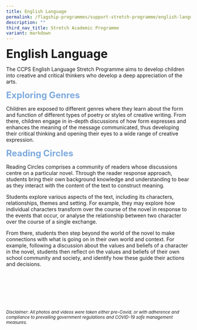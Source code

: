 ```yaml
---
title: English Language
permalink: /flagship-programmes/support-stretch-programme/english-language/
description: ""
third_nav_title: Stretch Academic Programme
variant: markdown
---
```

<b><font size="6">English Language</font></b>

The CCPS English Language Stretch Programme aims to develop children into creative and critical thinkers who develop a deep appreciation of the arts.

  
<b><font size="5" color="#7daadf">Exploring Genres</font></b>

Children are exposed to different genres where they learn about the form and function of different types of poetry or styles of creative writing. From there, children engage in in-depth discussions of how form expresses and enhances the meaning of the message communicated, thus developing their critical thinking and opening their eyes to a wide range of creative expression.&nbsp;  

  
<b><font size="5" color="#7daadf">Reading Circles</font></b>

Reading Circles comprises a community of readers whose discussions centre on a particular novel. Through the reader response approach,&nbsp;
students&nbsp;bring their own background knowledge and understanding to bear as they interact with the content of the text to construct meaning.  

Students&nbsp;explore various aspects of the text, including its characters, relationships, themes and setting. For example, they may explore how individual characters transform over the course of the novel in response to the events that occur, or analyse the relationship between two character over the course of a single exchange.&nbsp;  

From there, students then step beyond the world of the novel to make connections with what is going on in their own world and context. For example, following a discussion about the values and beliefs of a character in the novel, students then reflect on the values and beliefs of their own school community and society, and identify how these guide their actions and decisions.

<br><br><br><br><br><br>
<sup>_Disclaimer: All photos and videos were taken either pre-Covid, or with adherence and compliance to prevailing government regulations and COVID-19 safe management measures._</sup>